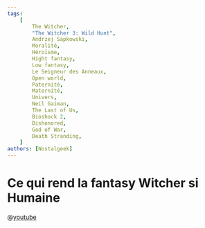 ```yaml
---
tags:
    [
        The Witcher,
        "The Witcher 3: Wild Hunt",
        Andrzej Sapkowski,
        Moralité,
        Héroïsme,
        Hight fantasy,
        Low fantasy,
        Le Seigneur des Anneaux,
        Open world,
        Paternité,
        Maternité,
        Univers,
        Neil Gaiman,
        The Last of Us,
        Bioshock 2,
        Dishonored,
        God of War,
        Death Stranding,
    ]
authors: [Nostalgeek]
---
```


# Ce qui rend la fantasy Witcher si Humaine

@[youtube](https://www.youtube.com/watch?v=_WTup5RiOkc)

